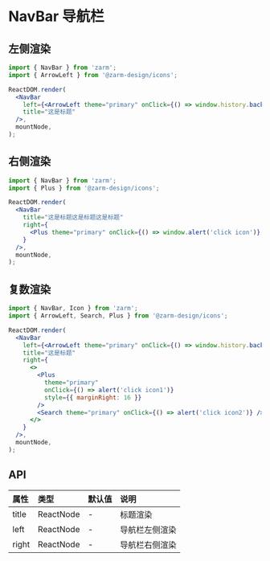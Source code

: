 # NavBar 导航栏

## 左侧渲染

```jsx
import { NavBar } from 'zarm';
import { ArrowLeft } from '@zarm-design/icons';

ReactDOM.render(
  <NavBar
    left={<ArrowLeft theme="primary" onClick={() => window.history.back()} />}
    title="这是标题"
  />,
  mountNode,
);
```

## 右侧渲染

```jsx
import { NavBar } from 'zarm';
import { Plus } from '@zarm-design/icons';

ReactDOM.render(
  <NavBar
    title="这是标题这是标题这是标题"
    right={
      <Plus theme="primary" onClick={() => window.alert('click icon')} />
    }
  />,
  mountNode,
);
```

## 复数渲染

```jsx
import { NavBar, Icon } from 'zarm';
import { ArrowLeft, Search, Plus } from '@zarm-design/icons';

ReactDOM.render(
  <NavBar
    left={<ArrowLeft theme="primary" onClick={() => window.history.back()} />}
    title="这是标题"
    right={
      <>
        <Plus
          theme="primary"
          onClick={() => alert('click icon1')}
          style={{ marginRight: 16 }}
        />
        <Search theme="primary" onClick={() => alert('click icon2')} />
      </>
    }
  />,
  mountNode,
);
```

## API

| 属性  | 类型      | 默认值 | 说明           |
| :---- | :-------- | :----- | :------------- |
| title | ReactNode | -      | 标题渲染       |
| left  | ReactNode | -      | 导航栏左侧渲染 |
| right | ReactNode | -      | 导航栏右侧渲染 |
